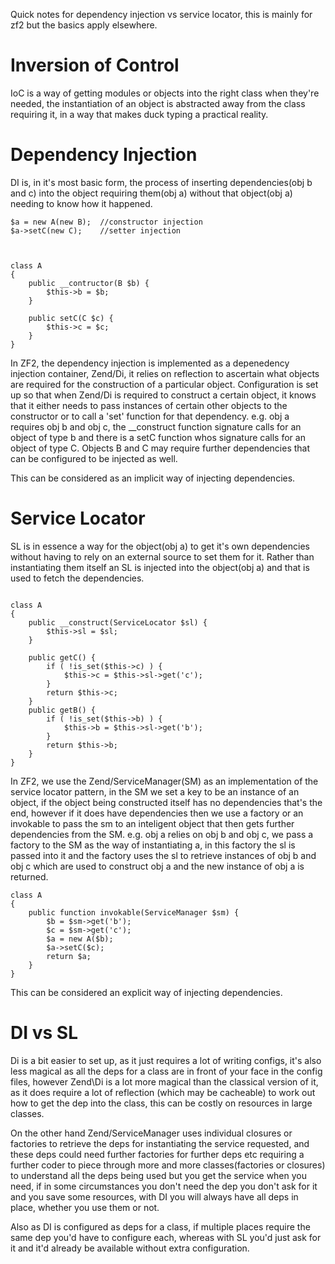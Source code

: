 Quick notes for dependency injection vs service locator, this is mainly for zf2 but the basics apply elsewhere.

Inversion of Control
===
IoC is a way of getting modules or objects into the right class when they're needed, the instantiation of an object is abstracted away from the class requiring it, in a way that makes duck typing a practical reality.

Dependency Injection
===

DI is, in it's most basic form, the process of inserting dependencies(obj b and c) into the object requiring them(obj a) without that object(obj a) needing to know how it happened.
~~~~~~~~~~~~~~~~~~~~~
$a = new A(new B);	//constructor injection
$a->setC(new C);	//setter injection



class A
{
	public __contructor(B $b) {
		$this->b = $b;
	}

	public setC(C $c) {
		$this->c = $c;
	}
}

~~~~~~~~~~~~~~~~~~~~~

In ZF2, the dependency injection is implemented as a depenedency injection container, Zend/Di, it relies on reflection to ascertain what objects are required for the construction of a particular object. Configuration is set up so that when Zend/Di is required to construct a certain object, it knows that it either needs to pass instances of certain other objects to the constructor or to call a 'set' function for that dependency. e.g. obj a requires obj b and obj c, the __construct function signature calls for an object of type b and there is a setC function whos signature calls for an object of type C.
Objects B and C may require further dependencies that can be configured to be injected as well.


This can be considered as an implicit way of injecting dependencies.

Service Locator
===

SL is in essence a way for the object(obj a) to get it's own dependencies without having to rely on an external source to set them for it. Rather than instantiating them itself an SL is injected into the object(obj a) and that is used to fetch the dependencies.

~~~~~~~~~~~~~~~~~~~~~

class A
{
	public __construct(ServiceLocator $sl) {
		$this->sl = $sl;
	}

	public getC() {
		if ( !is_set($this->c) ) {
			$this->c = $this->sl->get('c');
		}
		return $this->c;
	}
	public getB() {
		if ( !is_set($this->b) ) {
			$this->b = $this->sl->get('b');
		}
		return $this->b;
	}
}

~~~~~~~~~~~~~~~~~~~~~



In ZF2, we use the Zend/ServiceManager(SM) as an implementation of the service locator pattern, in the SM we set a key to be an instance of an object, if the object being constructed itself has no dependencies that's the end, however if it does have dependencies then we use a factory or an invokable to pass the sm to an inteligent object that then gets further dependencies from the SM. e.g. obj a relies on obj b and obj c, we pass a factory to the SM as the way of instantiating a, in this factory the sl is passed into it and the factory uses the sl to retrieve instances of obj b and obj c which are used to construct obj a and the new instance of obj a is returned.

~~~~~~~~~~~~~~~~~~~~~
class A
{
	public function invokable(ServiceManager $sm) {
		$b = $sm->get('b');
		$c = $sm->get('c');
		$a = new A($b);
		$a->setC($c);
		return $a;
	}
}
~~~~~~~~~~~~~~~~~~~~~


This can be considered an explicit way of injecting dependencies.

DI vs SL
===

Di is a bit easier to set up, as it just requires a lot of writing configs, it's also less magical as all the deps for a class are in front of your face in the config files, however Zend\Di is a lot more magical than the classical version of it, as it does require a lot of reflection (which may be cacheable) to work out how to get the dep into the class, this can be costly on resources in large classes.

On the other hand Zend/ServiceManager uses individual closures or factories to retrieve the deps for instantiating the service requested, and these deps could need further factories for further deps etc requiring a further coder to piece through more and more classes(factories or closures) to understand all the deps being used but you get the service when you need, if in some circumstances you don't need the dep you don't ask for it and you save some resources, with DI you will always have all deps in place, whether you use them or not.

Also as DI is configured as deps for a class, if multiple places require the same dep you'd have to configure each, whereas with SL you'd just ask for it and it'd already be available without extra configuration.
